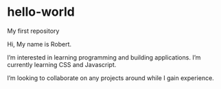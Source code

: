 # hello-world
<bold>My first repository</bold><br>

<p>Hi, My name is Robert.</p>
<p>I’m interested in learning programming and building applications.
I’m currently learning CSS and Javascript.</p>
<p>I’m looking to collaborate on any projects around while I gain experience.</p>
